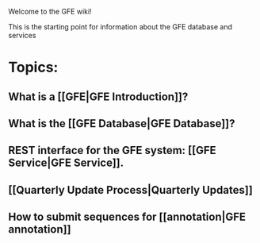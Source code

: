 Welcome to the GFE wiki!

This is the starting point for information about the GFE database and services

# Topics:

## What is a [[GFE|GFE Introduction]]?
## What is the [[GFE Database|GFE Database]]?

## REST interface for the GFE system: [[GFE Service|GFE Service]].

## [[Quarterly Update Process|Quarterly Updates]]

## How to submit sequences for [[annotation|GFE annotation]]